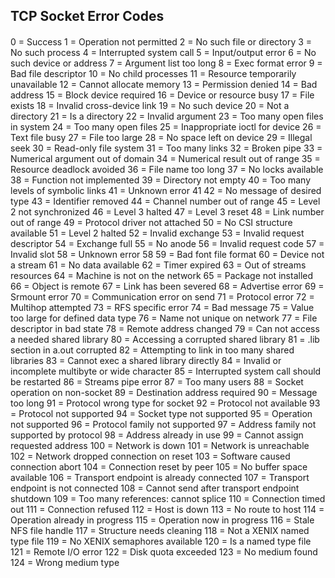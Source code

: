## TCP Socket Error Codes

####

0 = Success 
1 = Operation not permitted
2 = No such file or directory
3 = No such process
4 = Interrupted system call
5 = Input/output error
6 = No such device or address
7 = Argument list too long
8 = Exec format error
9 = Bad file descriptor
10 = No child processes
11 = Resource temporarily unavailable
12 = Cannot allocate memory
13 = Permission denied
14 = Bad address
15 = Block device required
16 = Device or resource busy
17 = File exists
18 = Invalid cross-device link
19 = No such device
20 = Not a directory
21 = Is a directory
22 = Invalid argument
23 = Too many open files in system
24 = Too many open files
25 = Inappropriate ioctl for device
26 = Text file busy
27 = File too large
28 = No space left on device
29 = Illegal seek
30 = Read-only file system
31 = Too many links
32 = Broken pipe
33 = Numerical argument out of domain
34 = Numerical result out of range
35 = Resource deadlock avoided
36 = File name too long
37 = No locks available
38 = Function not implemented
39 = Directory not empty
40 = Too many levels of symbolic links
41 = Unknown error 41
42 = No message of desired type
43 = Identifier removed
44 = Channel number out of range
45 = Level 2 not synchronized
46 = Level 3 halted
47 = Level 3 reset
48 = Link number out of range
49 = Protocol driver not attached
50 = No CSI structure available
51 = Level 2 halted
52 = Invalid exchange
53 = Invalid request descriptor
54 = Exchange full
55 = No anode
56 = Invalid request code
57 = Invalid slot
58 = Unknown error 58
59 = Bad font file format
60 = Device not a stream
61 = No data available
62 = Timer expired
63 = Out of streams resources
64 = Machine is not on the network
65 = Package not installed
66 = Object is remote
67 = Link has been severed
68 = Advertise error
69 = Srmount error
70 = Communication error on send
71 = Protocol error
72 = Multihop attempted
73 = RFS specific error
74 = Bad message
75 = Value too large for defined data type
76 = Name not unique on network
77 = File descriptor in bad state
78 = Remote address changed
79 = Can not access a needed shared library
80 = Accessing a corrupted shared library
81 = .lib section in a.out corrupted
82 = Attempting to link in too many shared libraries
83 = Cannot exec a shared library directly
84 = Invalid or incomplete multibyte or wide character
85 = Interrupted system call should be restarted
86 = Streams pipe error
87 = Too many users
88 = Socket operation on non-socket
89 = Destination address required
90 = Message too long
91 = Protocol wrong type for socket
92 = Protocol not available
93 = Protocol not supported
94 = Socket type not supported
95 = Operation not supported
96 = Protocol family not supported
97 = Address family not supported by protocol
98 = Address already in use
99 = Cannot assign requested address
100 = Network is down
101 = Network is unreachable
102 = Network dropped connection on reset
103 = Software caused connection abort
104 = Connection reset by peer
105 = No buffer space available
106 = Transport endpoint is already connected
107 = Transport endpoint is not connected
108 = Cannot send after transport endpoint shutdown
109 = Too many references: cannot splice
110 = Connection timed out
111 = Connection refused
112 = Host is down
113 = No route to host
114 = Operation already in progress
115 = Operation now in progress
116 = Stale NFS file handle
117 = Structure needs cleaning
118 = Not a XENIX named type file
119 = No XENIX semaphores available
120 = Is a named type file
121 = Remote I/O error
122 = Disk quota exceeded
123 = No medium found
124 = Wrong medium type

